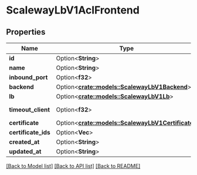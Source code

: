 # ScalewayLbV1AclFrontend

## Properties

Name | Type | Description | Notes
------------ | ------------- | ------------- | -------------
**id** | Option<**String**> |  | [optional]
**name** | Option<**String**> |  | [optional]
**inbound_port** | Option<**f32**> |  | [optional]
**backend** | Option<[**crate::models::ScalewayLbV1Backend**](scaleway.lb.v1.Backend.md)> |  | [optional]
**lb** | Option<[**crate::models::ScalewayLbV1Lb**](scaleway.lb.v1.Lb.md)> |  | [optional]
**timeout_client** | Option<**f32**> | (in milliseconds) | [optional]
**certificate** | Option<[**crate::models::ScalewayLbV1Certificate**](scaleway.lb.v1.Certificate.md)> |  | [optional]
**certificate_ids** | Option<**Vec<String>**> |  | [optional]
**created_at** | Option<**String**> |  | [optional]
**updated_at** | Option<**String**> |  | [optional]

[[Back to Model list]](../README.md#documentation-for-models) [[Back to API list]](../README.md#documentation-for-api-endpoints) [[Back to README]](../README.md)


